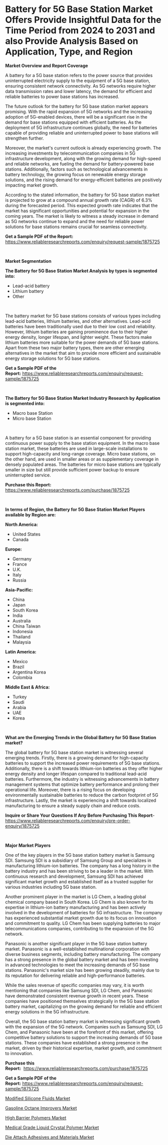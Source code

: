 <p><h1>Battery for 5G Base Station Market Offers Provide Insightful Data for the Time Period from 2024 to 2031 and also Provide Analysis Based on Application, Type, and Region</h1></p><p><strong>Market Overview and Report Coverage</strong></p>
<p><p>A battery for a 5G base station refers to the power source that provides uninterrupted electricity supply to the equipment of a 5G base station, ensuring consistent network connectivity. As 5G networks require higher data transmission rates and lower latency, the demand for efficient and reliable batteries to power base stations has increased.</p><p>The future outlook for the battery for 5G base station market appears promising. With the rapid expansion of 5G networks and the increasing adoption of 5G-enabled devices, there will be a significant rise in the demand for base stations equipped with efficient batteries. As the deployment of 5G infrastructure continues globally, the need for batteries capable of providing reliable and uninterrupted power to base stations will strengthen further.</p><p>Moreover, the market's current outlook is already experiencing growth. The increasing investments by telecommunication companies in 5G infrastructure development, along with the growing demand for high-speed and reliable networks, are fueling the demand for battery-powered base stations. Additionally, factors such as technological advancements in battery technology, the growing focus on renewable energy storage solutions, and the rising demand for energy-efficient batteries are positively impacting market growth.</p><p>According to the stated information, the battery for 5G base station market is projected to grow at a compound annual growth rate (CAGR) of 6.3% during the forecasted period. This expected growth rate indicates that the market has significant opportunities and potential for expansion in the coming years. The market is likely to witness a steady increase in demand as 5G networks continue to expand and the need for reliable power solutions for base stations remains crucial for seamless connectivity.</p></p>
<p><strong>Get a Sample PDF of the Report:</strong> <a href="https://www.reliableresearchreports.com/enquiry/request-sample/1875725">https://www.reliableresearchreports.com/enquiry/request-sample/1875725</a></p>
<p>&nbsp;</p>
<p><strong>Market Segmentation</strong></p>
<p><strong>The Battery for 5G Base Station Market Analysis by types is segmented into:</strong></p>
<p><ul><li>Lead-acid battery</li><li>Lithium battery</li><li>Other</li></ul></p>
<p>&nbsp;</p>
<p><p>The battery market for 5G base stations consists of various types including lead-acid batteries, lithium batteries, and other alternatives. Lead-acid batteries have been traditionally used due to their low cost and reliability. However, lithium batteries are gaining prominence due to their higher energy density, longer lifespan, and lighter weight. These factors make lithium batteries more suitable for the power demands of 5G base stations. Apart from these two major battery types, there are other emerging alternatives in the market that aim to provide more efficient and sustainable energy storage solutions for 5G base stations.</p></p>
<p><strong>Get a Sample PDF of the Report:</strong>&nbsp;<a href="https://www.reliableresearchreports.com/enquiry/request-sample/1875725">https://www.reliableresearchreports.com/enquiry/request-sample/1875725</a></p>
<p>&nbsp;</p>
<p><strong>The Battery for 5G Base Station Market Industry Research by Application is segmented into:</strong></p>
<p><ul><li>Macro base Station</li><li>Micro base Station</li></ul></p>
<p>&nbsp;</p>
<p><p>A battery for a 5G base station is an essential component for providing continuous power supply to the base station equipment. In the macro base station market, these batteries are used in large-scale installations to support high-capacity and long-range coverage. Micro base stations, on the other hand, are used in smaller areas or as supplementary coverage in densely populated areas. The batteries for micro base stations are typically smaller in size but still provide sufficient power backup to ensure uninterrupted service.</p></p>
<p><strong>Purchase this Report:</strong>&nbsp; <a href="https://www.reliableresearchreports.com/purchase/1875725">https://www.reliableresearchreports.com/purchase/1875725</a></p>
<p>&nbsp;</p>
<p><strong>In terms of Region, the Battery for 5G Base Station Market Players available by Region are:</strong></p>
<p>
    <p> <strong> North America: </strong>
        <ul>
            <li>United States</li>
            <li>Canada</li>
        </ul>
        </p> 
    <p> <strong> Europe: </strong>
        <ul>
            <li>Germany</li>
            <li>France</li>
            <li>U.K.</li>
            <li>Italy</li>
            <li>Russia</li>
        </ul>
        </p> 
    <p> <strong> Asia-Pacific: </strong>
        <ul>
            <li>China</li>
            <li>Japan</li>
            <li>South Korea</li>
            <li>India</li>
            <li>Australia</li>
            <li>China Taiwan</li>
            <li>Indonesia</li>
            <li>Thailand</li>
            <li>Malaysia</li>
        </ul>
        </p> 
    <p> <strong> Latin America: </strong>
        <ul>
            <li>Mexico</li>
            <li>Brazil</li>
            <li>Argentina Korea</li>
            <li>Colombia</li>
        </ul>
        </p> 
    <p> <strong> Middle East & Africa: </strong>
        <ul>
            <li>Turkey</li>
            <li>Saudi</li>
            <li>Arabia</li>
            <li>UAE</li>
            <li>Korea</li>
        </ul>
    </p>
    </p>
<p>&nbsp;</p>
<p><strong>What are the Emerging Trends in the Global Battery for 5G Base Station market?</strong></p>
<p><p>The global battery for 5G base station market is witnessing several emerging trends. Firstly, there is a growing demand for high-capacity batteries to support the increased power requirements of 5G base stations. Additionally, there is a shift towards lithium-ion batteries as they offer higher energy density and longer lifespan compared to traditional lead-acid batteries. Furthermore, the industry is witnessing advancements in battery management systems that optimize battery performance and prolong their operational life. Moreover, there is a rising focus on developing environmentally sustainable batteries to reduce the carbon footprint of 5G infrastructure. Lastly, the market is experiencing a shift towards localized manufacturing to ensure a steady supply chain and reduce costs.</p></p>
<p><strong>Inquire or Share Your Questions If Any Before Purchasing This Report</strong>- <a href="https://www.reliableresearchreports.com/enquiry/pre-order-enquiry/1875725">https://www.reliableresearchreports.com/enquiry/pre-order-enquiry/1875725</a></p>
<p>&nbsp;</p>
<p><strong>Major Market Players</strong></p>
<p><p>One of the key players in the 5G base station battery market is Samsung SDI. Samsung SDI is a subsidiary of Samsung Group and specializes in manufacturing lithium-ion batteries. The company has a long history in the battery industry and has been striving to be a leader in the market. With continuous research and development, Samsung SDI has achieved significant market growth and established itself as a trusted supplier for various industries including 5G base station.</p><p>Another prominent player in the market is LG Chem, a leading global chemical company based in South Korea. LG Chem is also known for its expertise in lithium-ion battery manufacturing and has been actively involved in the development of batteries for 5G infrastructure. The company has experienced substantial market growth due to its focus on innovation and commitment to quality. LG Chem has been supplying batteries to major telecommunications companies, contributing to the expansion of the 5G network.</p><p>Panasonic is another significant player in the 5G base station battery market. Panasonic is a well-established multinational corporation with diverse business segments, including battery manufacturing. The company has a strong presence in the global battery market and has been investing in advanced technologies to meet the increasing demands of 5G base stations. Panasonic's market size has been growing steadily, mainly due to its reputation for delivering reliable and high-performance batteries.</p><p>While the sales revenue of specific companies may vary, it is worth mentioning that companies like Samsung SDI, LG Chem, and Panasonic have demonstrated consistent revenue growth in recent years. These companies have positioned themselves strategically in the 5G base station battery market, capitalizing on the growing demand for reliable and efficient energy solutions in the 5G infrastructure.</p><p>Overall, the 5G base station battery market is witnessing significant growth with the expansion of the 5G network. Companies such as Samsung SDI, LG Chem, and Panasonic have been at the forefront of this market, offering competitive battery solutions to support the increasing demands of 5G base stations. These companies have established a strong presence in the market, driven by their historical expertise, market growth, and commitment to innovation.</p></p>
<p><strong>Purchase this Report:</strong>&nbsp;&nbsp;<a href="https://www.reliableresearchreports.com/purchase/1875725">https://www.reliableresearchreports.com/purchase/1875725</a></p>
<p></p>
<p><strong>Get a Sample PDF of the Report:</strong>&nbsp;<a href="https://www.reliableresearchreports.com/enquiry/request-sample/1875725">https://www.reliableresearchreports.com/enquiry/request-sample/1875725</a></p>
<p><p><a href="https://github.com/zebdakicsin/Market-Research-Report-List-2/blob/main/modified-silicone-fluids-market.md">Modified Silicone Fluids Market</a></p><p><a href="https://github.com/kuntayevaz/Market-Research-Report-List-2/blob/main/gasoline-octane-improvers-market.md">Gasoline Octane Improvers Market</a></p><p><a href="https://github.com/provorikovar/Market-Research-Report-List-2/blob/main/high-barrier-polymers-market.md">High Barrier Polymers Market</a></p><p><a href="https://github.com/kipkeeva/Market-Research-Report-List-2/blob/main/medical-grade-liquid-crystal-polymer-market.md">Medical Grade Liquid Crystal Polymer Market</a></p><p><a href="https://github.com/Krish2023na/Market-Research-Report-List-2/blob/main/die-attach-adhesives-and-materials-market.md">Die Attach Adhesives and Materials Market</a></p></p>